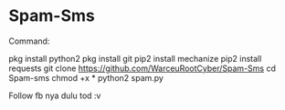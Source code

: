 # Spam-Sms

Command:

pkg install python2
pkg install git
pip2 install mechanize
pip2 install requests
git clone https://github.com/WarceuRootCyber/Spam-Sms
cd Spam-sms
chmod +x *
python2 spam.py

Follow fb nya dulu tod :v
